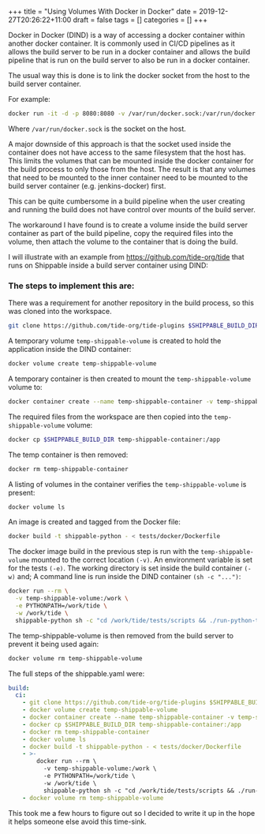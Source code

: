 +++
title = "Using Volumes With Docker in Docker"
date = 2019-12-27T20:26:22+11:00
draft = false
tags = []
categories = []
+++

Docker in Docker (DIND) is a way of accessing a docker container within another docker container. It is commonly used in CI/CD pipelines as it allows the build server to be run in a docker container and allows the build pipeline that is run on the build server to also be run in a docker container.

The usual way this is done is to link the docker socket from the host to the build server container.

For example:

```bash
docker run -it -d -p 8080:8080 -v /var/run/docker.sock:/var/run/docker.sock jenkins-docker
```

Where `/var/run/docker.sock` is the socket on the host.

A major downside of this approach is that the socket used inside the container does not have access to the same filesystem that the host has. This limits the volumes that can be mounted inside the docker container for the build process to only those from the host. The result is that any volumes that need to be mounted to the inner container need to be mounted to the build server container (e.g. jenkins-docker) first.

This can be quite cumbersome in a build pipeline when the user creating and running the build does not have control over mounts of the build server.

The workaround I have found is to create a volume inside the build server container as part of the build pipeline, copy the required files into the volume, then attach the volume to the container that is doing the build.

I will illustrate with an example from https://github.com/tide-org/tide that runs on Shippable inside a build server container using DIND:

### The steps to implement this are:

There was a requirement for another repository in the build process, so this was cloned into the workspace.

```bash
git clone https://github.com/tide-org/tide-plugins $SHIPPABLE_BUILD_DIR/plugins
```

A temporary volume `temp-shippable-volume` is created to hold the application inside the DIND container:

```bash
docker volume create temp-shippable-volume
```

A temporary container is then created to mount the `temp-shippable-volume` volume to:

```bash
docker container create --name temp-shippable-container -v temp-shippable-volume:/app busybox
```

The required files from the workspace are then copied into the `temp-shippable-volume` volume:

```bash
docker cp $SHIPPABLE_BUILD_DIR temp-shippable-container:/app
```

The temp container is then removed:

```bash
docker rm temp-shippable-container
```

A listing of volumes in the container verifies the `temp-shippable-volume` is present:

```bash
docker volume ls
```

An image is created and tagged from the Docker file:

```bash
docker build -t shippable-python - < tests/docker/Dockerfile
```

The docker image build in the previous step is run with the `temp-shippable-volume` mounted to the correct location `(-v)`.
An environment variable is set for the tests `(-e)`.
The working directory is set inside the build container `(-w)` and;
A command line is run inside the DIND container `(sh -c "...")`:

```bash
docker run --rm \
  -v temp-shippable-volume:/work \
  -e PYTHONPATH=/work/tide \
  -w /work/tide \
  shippable-python sh -c "cd /work/tide/tests/scripts && ./run-python-tests"
```

The temp-shippable-volume is then removed from the build server to prevent it being used again:

```bash
docker volume rm temp-shippable-volume
```

The full steps of the shippable.yaml were:

```yaml
build:
  ci:
    - git clone https://github.com/tide-org/tide-plugins $SHIPPABLE_BUILD_DIR/plugins
    - docker volume create temp-shippable-volume
    - docker container create --name temp-shippable-container -v temp-shippable-volume:/app busybox
    - docker cp $SHIPPABLE_BUILD_DIR temp-shippable-container:/app
    - docker rm temp-shippable-container
    - docker volume ls
    - docker build -t shippable-python - < tests/docker/Dockerfile
    - >-
        docker run --rm \
          -v temp-shippable-volume:/work \
          -e PYTHONPATH=/work/tide \
          -w /work/tide \
          shippable-python sh -c "cd /work/tide/tests/scripts && ./run-python-tests" \
    - docker volume rm temp-shippable-volume
```

This took me a few hours to figure out so I decided to write it up in the hope it helps someone else avoid this time-sink.
